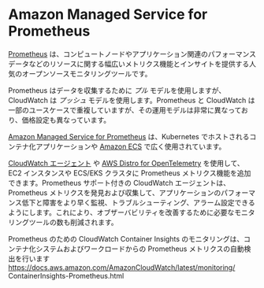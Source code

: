 # Amazon Managed Service for Prometheus

[Prometheus](https://prometheus.io/) は、コンピュートノードやアプリケーション関連のパフォーマンスデータなどのリソースに関する幅広いメトリクス機能とインサイトを提供する人気のオープンソースモニタリングツールです。

Prometheus はデータを収集するために *プル* モデルを使用しますが、CloudWatch は *プッシュ* モデルを使用します。Prometheus と CloudWatch は一部のユースケースで重複していますが、その運用モデルは非常に異なっており、価格設定も異なっています。

[Amazon Managed Service for Prometheus](https://aws.amazon.com/prometheus/) は、Kubernetes でホストされるコンテナ化アプリケーションや [Amazon ECS](https://aws.amazon.com/ecs/) で広く使用されています。

[CloudWatch エージェント](../../tools/cloudwatch_agent/) や [AWS Distro for OpenTelemetry](https://aws-otel.github.io/) を使用して、EC2 インスタンスや ECS/EKS クラスタに Prometheus メトリクス機能を追加できます。Prometheus サポート付きの CloudWatch エージェントは、Prometheus メトリクスを発見および収集して、アプリケーションのパフォーマンス低下と障害をより早く監視、トラブルシューティング、アラーム設定できるようにします。これにより、オブザーバビリティを改善するために必要なモニタリングツールの数も削減されます。

Prometheus のための CloudWatch Container Insights のモニタリングは、コンテナ化システムおよびワークロードからの Prometheus メトリクスの自動検出を行います https://docs.aws.amazon.com/AmazonCloudWatch/latest/monitoring/ ContainerInsights-Prometheus.html
